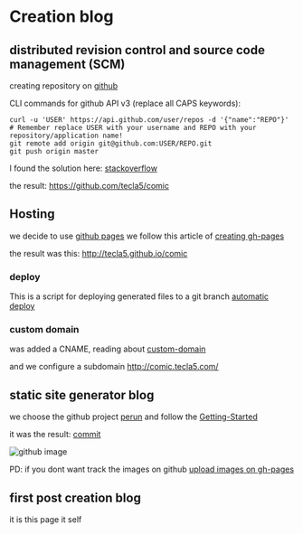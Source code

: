 # Creation blog

##  distributed revision control and source code management (SCM)
creating repository on [github](https://github.com/)

CLI commands for github API v3 (replace all CAPS keywords):

    curl -u 'USER' https://api.github.com/user/repos -d '{"name":"REPO"}'
    # Remember replace USER with your username and REPO with your repository/application name!
    git remote add origin git@github.com:USER/REPO.git
    git push origin master

I found the solution here: [stackoverflow](http://stackoverflow.com/questions/2423777/is-it-possible-to-create-a-remote-repo-on-github-from-the-cli-without-opening-br)

the result:
https://github.com/tecla5/comic


## Hosting

we decide to use [github pages](https://pages.github.com/)
we follow this article of [creating gh-pages](https://help.github.com/articles/creating-project-pages-manually/)

the result was this:
http://tecla5.github.io/comic

### deploy

This is a script for deploying generated files to a git branch
[automatic deploy](https://github.com/X1011/git-directory-deploy)

### custom domain
was added a CNAME, reading about [custom-domain](https://help.github.com/articles/using-a-custom-domain-with-github-pages/)

and we configure a subdomain
http://comic.tecla5.com/


##  static site generator blog
we choose the github project [perun](https://github.com/hashobject/perun)
 and follow the [Getting-Started](https://github.com/hashobject/perun/wiki/Getting-Started)


it was the result: [commit](https://github.com/tecla5/comic/commit/778fa6263be445296fc3caed9b7b2b1634e29139)


![github image](https://cloud.githubusercontent.com/assets/3462917/16172782/9c3d0286-358f-11e6-96c2-5fc38c53940a.png)

PD: if you dont want track the images on github
[upload images on gh-pages](http://solutionoptimist.com/2013/12/28/awesome-github-tricks/)

## first post creation blog
it is this page it self
